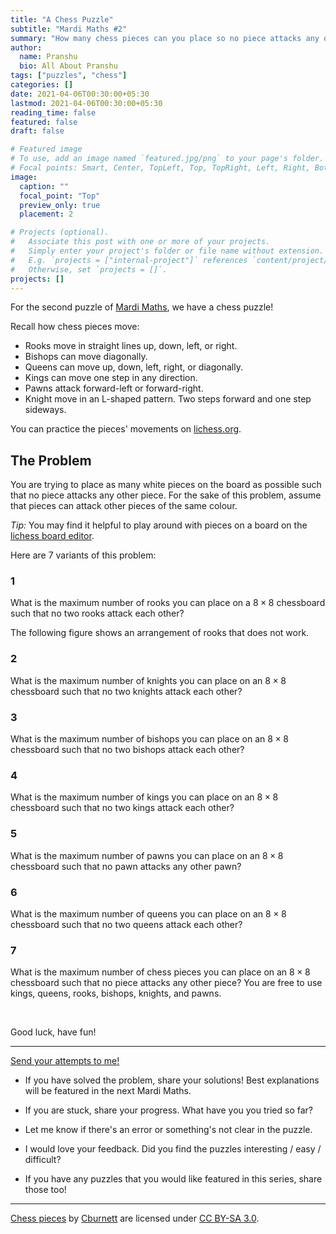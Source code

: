 ```yaml
---
title: "A Chess Puzzle"
subtitle: "Mardi Maths #2"
summary: "How many chess pieces can you place so no piece attacks any other piece?"
author: 
  name: Pranshu
  bio: All About Pranshu
tags: ["puzzles", "chess"]
categories: []
date: 2021-04-06T00:30:00+05:30
lastmod: 2021-04-06T00:30:00+05:30
reading_time: false
featured: false
draft: false

# Featured image
# To use, add an image named `featured.jpg/png` to your page's folder.
# Focal points: Smart, Center, TopLeft, Top, TopRight, Left, Right, BottomLeft, Bottom, BottomRight.
image:
  caption: ""
  focal_point: "Top"
  preview_only: true
  placement: 2

# Projects (optional).
#   Associate this post with one or more of your projects.
#   Simply enter your project's folder or file name without extension.
#   E.g. `projects = ["internal-project"]` references `content/project/deep-learning/index.md`.
#   Otherwise, set `projects = []`.
projects: []
---
```



For the second puzzle of [Mardi Maths](/puzzles), we have a chess puzzle!

Recall how chess pieces move:
- Rooks move in straight lines up, down, left, or right. 
- Bishops can move diagonally. 
- Queens can move up, down, left, right, or diagonally. 
- Kings can move one step in any direction. 
- Pawns attack forward-left or forward-right.
- Knight move in an L-shaped pattern. Two steps forward and one step sideways.

You can practice the pieces' movements on [lichess.org](https://lichess.org/learn).

## The Problem
You are trying to place as many white pieces on the board as possible such that no piece attacks any other piece. 
For the sake of this problem, assume that pieces can attack other pieces of the same colour. 

_Tip:_ You may find it helpful to play around with pieces on a board on the [lichess board editor](https://lichess.org/editor/8/8/8/8/8/8/8/8_w_-_-_0_1).

Here are 7 variants of this problem:

### 1
What is the maximum number of rooks you can place on a $8\times 8$ chessboard such that no two rooks attack each other?

The following figure shows an arrangement of rooks that does not work. 

### 2
What is the maximum number of knights you can place on an $8 \times 8$ chessboard such that no two knights attack each other? 


### 3
What is the maximum number of bishops you can place on an $8\times 8$ chessboard such that no two bishops attack each other?

### 4
What is the maximum number of kings you can place on an $8\times 8$ chessboard such that no two kings attack each other?

### 5
What is the maximum number of pawns you can place on an $8 \times 8$ chessboard such that no pawn attacks any other pawn? 

### 6
What is the maximum number of queens you can place on an $8 \times 8$ chessboard such that no two queens attack each other? 



### 7
What is the maximum number of chess pieces you can place on an $8\times 8$ chessboard such that no piece attacks any other piece? You are free to use kings, queens, rooks, bishops, knights, and pawns. 

&nbsp;  



Good luck, have fun! 


---

[Send your attempts to me!](/contact) 

- If you have solved the problem, share your solutions! Best explanations will be featured in the next Mardi Maths. 

- If you are stuck, share your progress. What have you you tried so far? 

- Let me know if there's an error or something's not clear in the puzzle. 

- I would love your feedback. Did you find the puzzles interesting / easy / difficult?

- If you have any puzzles that you would like featured in this series, share those too!


---

[Chess pieces](https://commons.wikimedia.org/wiki/Category:SVG_chess_pieces) by [Cburnett](https://en.wikipedia.org/wiki/User:Cburnett) are licensed under [CC BY-SA 3.0](https://creativecommons.org/licenses/by-sa/3.0/deed.en). 
